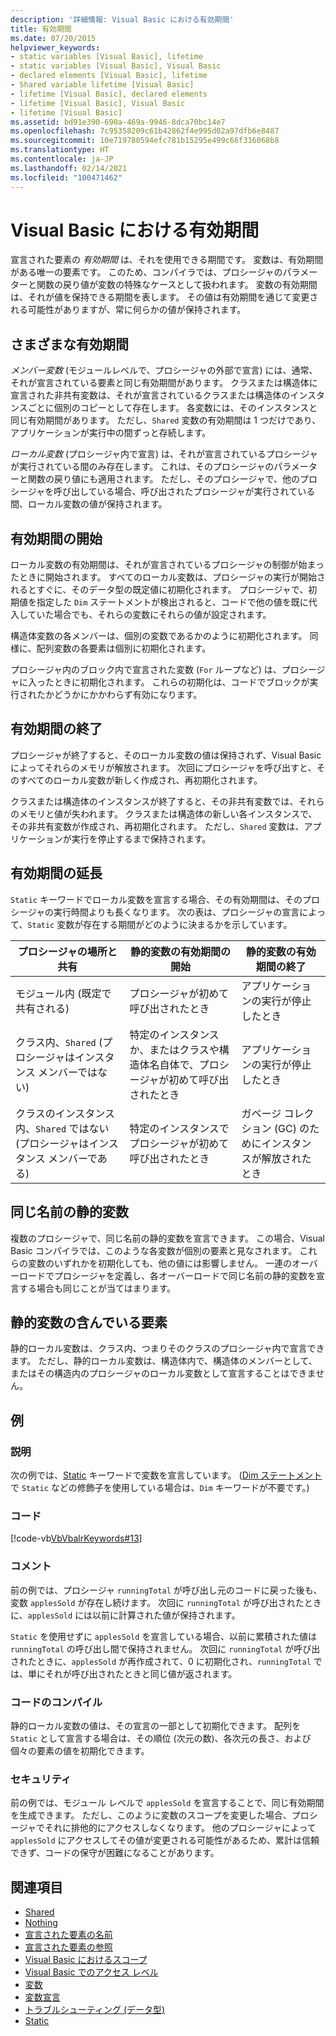 ```yaml
---
description: '詳細情報: Visual Basic における有効期間'
title: 有効期間
ms.date: 07/20/2015
helpviewer_keywords:
- static variables [Visual Basic], lifetime
- static variables [Visual Basic], Visual Basic
- declared elements [Visual Basic], lifetime
- Shared variable lifetime [Visual Basic]
- lifetime [Visual Basic], declared elements
- lifetime [Visual Basic], Visual Basic
- lifetime [Visual Basic]
ms.assetid: bd91e390-690a-469a-9946-8dca70bc14e7
ms.openlocfilehash: 7c95358209c61b42862f4e995d02a97dfb6e8487
ms.sourcegitcommit: 10e719780594efc781b15295e499c66f316068b8
ms.translationtype: HT
ms.contentlocale: ja-JP
ms.lasthandoff: 02/14/2021
ms.locfileid: "100471462"
---
```

# <a name="lifetime-in-visual-basic"></a>Visual Basic における有効期間

宣言された要素の *有効期間* は、それを使用できる期間です。 変数は、有効期間がある唯一の要素です。 このため、コンパイラでは、プロシージャのパラメーターと関数の戻り値が変数の特殊なケースとして扱われます。 変数の有効期間は、それが値を保持できる期間を表します。 その値は有効期間を通じて変更される可能性がありますが、常に何らかの値が保持されます。  
  
## <a name="different-lifetimes"></a>さまざまな有効期間  

 *メンバー変数* (モジュールレベルで、プロシージャの外部で宣言) には、通常、それが宣言されている要素と同じ有効期間があります。 クラスまたは構造体に宣言された非共有変数は、それが宣言されているクラスまたは構造体のインスタンスごとに個別のコピーとして存在します。 各変数には、そのインスタンスと同じ有効期間があります。 ただし、`Shared` 変数の有効期間は 1 つだけであり、アプリケーションが実行中の間ずっと存続します。  
  
 *ローカル変数* (プロシージャ内で宣言) は、それが宣言されているプロシージャが実行されている間のみ存在します。 これは、そのプロシージャのパラメーターと関数の戻り値にも適用されます。 ただし、そのプロシージャで、他のプロシージャを呼び出している場合、呼び出されたプロシージャが実行されている間、ローカル変数の値が保持されます。  
  
## <a name="beginning-of-lifetime"></a>有効期間の開始  

 ローカル変数の有効期間は、それが宣言されているプロシージャの制御が始まったときに開始されます。 すべてのローカル変数は、プロシージャの実行が開始されるとすぐに、そのデータ型の既定値に初期化されます。 プロシージャで、初期値を指定した `Dim` ステートメントが検出されると、コードで他の値を既に代入していた場合でも、それらの変数にそれらの値が設定されます。  
  
 構造体変数の各メンバーは、個別の変数であるかのように初期化されます。 同様に、配列変数の各要素は個別に初期化されます。  
  
 プロシージャ内のブロック内で宣言された変数 (`For` ループなど) は、プロシージャに入ったときに初期化されます。 これらの初期化は、コードでブロックが実行されたかどうかにかかわらず有効になります。  
  
## <a name="end-of-lifetime"></a>有効期間の終了  

 プロシージャが終了すると、そのローカル変数の値は保持されず、Visual Basic によってそれらのメモリが解放されます。 次回にプロシージャを呼び出すと、そのすべてのローカル変数が新しく作成され、再初期化されます。  
  
 クラスまたは構造体のインスタンスが終了すると、その非共有変数では、それらのメモリと値が失われます。 クラスまたは構造体の新しい各インスタンスで、その非共有変数が作成され、再初期化されます。 ただし、`Shared` 変数は、アプリケーションが実行を停止するまで保持されます。  
  
## <a name="extension-of-lifetime"></a>有効期間の延長  

 `Static` キーワードでローカル変数を宣言する場合、その有効期間は、そのプロシージャの実行時間よりも長くなります。 次の表は、プロシージャの宣言によって、`Static` 変数が存在する期間がどのように決まるかを示しています。  
  
|プロシージャの場所と共有|静的変数の有効期間の開始|静的変数の有効期間の終了|  
|------------------------------------|-------------------------------------|-----------------------------------|  
|モジュール内 (既定で共有される)|プロシージャが初めて呼び出されたとき|アプリケーションの実行が停止したとき|  
|クラス内、`Shared` (プロシージャはインスタンス メンバーではない)|特定のインスタンスか、またはクラスや構造体名自体で、プロシージャが初めて呼び出されたとき|アプリケーションの実行が停止したとき|  
|クラスのインスタンス内、`Shared` ではない (プロシージャはインスタンス メンバーである)|特定のインスタンスでプロシージャが初めて呼び出されたとき|ガベージ コレクション (GC) のためにインスタンスが解放されたとき|  
  
## <a name="static-variables-of-the-same-name"></a>同じ名前の静的変数  

 複数のプロシージャで、同じ名前の静的変数を宣言できます。 この場合、Visual Basic コンパイラでは、このような各変数が個別の要素と見なされます。 これらの変数のいずれかを初期化しても、他の値には影響しません。 一連のオーバーロードでプロシージャを定義し、各オーバーロードで同じ名前の静的変数を宣言する場合も同じことが当てはまります。  
  
## <a name="containing-elements-for-static-variables"></a>静的変数の含んでいる要素  

 静的ローカル変数は、クラス内、つまりそのクラスのプロシージャ内で宣言できます。 ただし、静的ローカル変数は、構造体内で、構造体のメンバーとして、またはその構造内のプロシージャのローカル変数として宣言することはできません。  
  
## <a name="example"></a>例  
  
### <a name="description"></a>説明  

 次の例では、[Static](../../../language-reference/modifiers/static.md) キーワードで変数を宣言しています。 ([Dim ステートメント](../../../language-reference/statements/dim-statement.md)で `Static` などの修飾子を使用している場合は、`Dim` キーワードが不要です。)  
  
### <a name="code"></a>コード  

 [!code-vb[VbVbalrKeywords#13](~/samples/snippets/visualbasic/VS_Snippets_VBCSharp/VbVbalrKeywords/VB/class7.vb#13)]  
  
### <a name="comments"></a>コメント  

 前の例では、プロシージャ `runningTotal` が呼び出し元のコードに戻った後も、変数 `applesSold` が存在し続けます。 次回に `runningTotal` が呼び出されたときに、`applesSold` には以前に計算された値が保持されます。  
  
 `Static` を使用せずに `applesSold` を宣言している場合、以前に累積された値は `runningTotal` の呼び出し間で保持されません。 次回に `runningTotal` が呼び出されたときに、`applesSold` が再作成されて、0 に初期化され、`runningTotal` では、単にそれが呼び出されたときと同じ値が返されます。  
  
### <a name="compile-the-code"></a>コードのコンパイル  

 静的ローカル変数の値は、その宣言の一部として初期化できます。 配列を `Static` として宣言する場合は、その順位 (次元の数)、各次元の長さ、および個々の要素の値を初期化できます。  
  
### <a name="security"></a>セキュリティ  

 前の例では、モジュール レベルで `applesSold` を宣言することで、同じ有効期間を生成できます。 ただし、このように変数のスコープを変更した場合、プロシージャでそれに排他的にアクセスしなくなります。 他のプロシージャによって `applesSold` にアクセスしてその値が変更される可能性があるため、累計は信頼できず、コードの保守が困難になることがあります。  
  
## <a name="see-also"></a>関連項目

- [Shared](../../../language-reference/modifiers/shared.md)
- [Nothing](../../../language-reference/nothing.md)
- [宣言された要素の名前](declared-element-names.md)
- [宣言された要素の参照](references-to-declared-elements.md)
- [Visual Basic におけるスコープ](scope.md)
- [Visual Basic でのアクセス レベル](access-levels.md)
- [変数](../variables/index.md)
- [変数宣言](../variables/variable-declaration.md)
- [トラブルシューティング (データ型)](../data-types/troubleshooting-data-types.md)
- [Static](../../../language-reference/modifiers/static.md)
